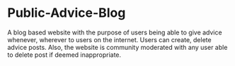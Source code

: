 # Public-Advice-Blog
A blog based website with the purpose of users being able to give advice whenever, wherever to users on the internet. Users can create, delete advice posts. Also, the website is community moderated with any user able to delete post if deemed inappropriate. 
